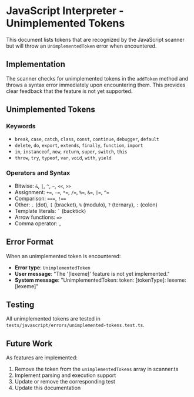 # JavaScript Interpreter - Unimplemented Tokens

This document lists tokens that are recognized by the JavaScript scanner but will throw an `UnimplementedToken` error when encountered.

## Implementation

The scanner checks for unimplemented tokens in the `addToken` method and throws a syntax error immediately upon encountering them. This provides clear feedback that the feature is not yet supported.

## Unimplemented Tokens

### Keywords

- `break`, `case`, `catch`, `class`, `const`, `continue`, `debugger`, `default`
- `delete`, `do`, `export`, `extends`, `finally`, `function`, `import`
- `in`, `instanceof`, `new`, `return`, `super`, `switch`, `this`
- `throw`, `try`, `typeof`, `var`, `void`, `with`, `yield`

### Operators and Syntax

- Bitwise: `&`, `|`, `^`, `~`, `<<`, `>>`
- Assignment: `+=`, `-=`, `*=`, `/=`, `%=`, `&=`, `|=`, `^=`
- Comparison: `===`, `!==`
- Other: `.` (dot), `[` (bracket), `%` (modulo), `?` (ternary), `:` (colon)
- Template literals: `` ` `` (backtick)
- Arrow functions: `=>`
- Comma operator: `,`

## Error Format

When an unimplemented token is encountered:

- **Error type**: `UnimplementedToken`
- **User message**: "The '[lexeme]' feature is not yet implemented."
- **System message**: "UnimplementedToken: token: [tokenType]: lexeme: [lexeme]"

## Testing

All unimplemented tokens are tested in `tests/javascript/errors/unimplemented-tokens.test.ts`.

## Future Work

As features are implemented:

1. Remove the token from the `unimplementedTokens` array in scanner.ts
2. Implement parsing and execution support
3. Update or remove the corresponding test
4. Update this documentation

